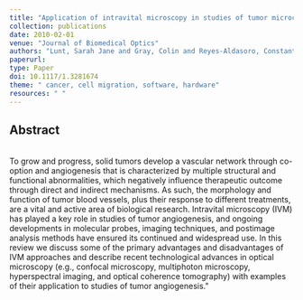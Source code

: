 ```yaml
---
title: "Application of intravital microscopy in studies of tumor microcirculation"
collection: publications
date: 2010-02-01
venue: "Journal of Biomedical Optics"
authors: "Lunt, Sarah Jane and Gray, Colin and Reyes-Aldasoro, Constantino Carlos and Matcher, Stephen J. and Tozer, Gillian M."
paperurl:
type: Paper
doi: 10.1117/1.3281674
theme: " cancer, cell migration, software, hardware"
resources: " "
---
```

<h2> Abstract </h2>  <br> To grow and progress, solid tumors develop a vascular network through co-option and angiogenesis that is characterized by multiple structural and functional abnormalities, which negatively influence therapeutic outcome through direct and indirect mechanisms. As such, the morphology and function of tumor blood vessels, plus their response to different treatments, are a vital and active area of biological research. Intravital microscopy (IVM) has played a key role in studies of tumor angiogenesis, and ongoing developments in molecular probes, imaging techniques, and postimage analysis methods have ensured its continued and widespread use. In this review we discuss some of the primary advantages and disadvantages of IVM approaches and describe recent technological advances in optical microscopy (e.g., confocal microscopy, multiphoton microscopy, hyperspectral imaging, and optical coherence tomography) with examples of their application to studies of tumor angiogenesis."
